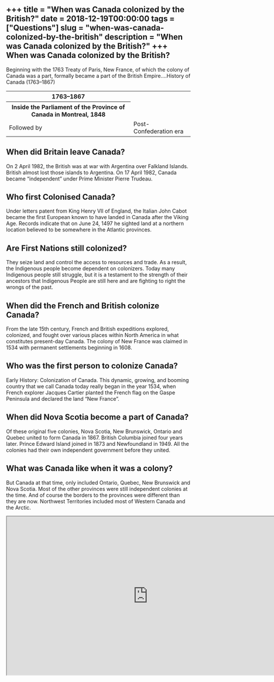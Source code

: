+++
title = "When was Canada colonized by the British?"
date = 2018-12-19T00:00:00
tags = ["Questions"]
slug = "when-was-canada-colonized-by-the-british"
description = "When was Canada colonized by the British?"
+++
When was Canada colonized by the British?
-----------------------------------------

Beginning with the 1763 Treaty of Paris, New France, of which the colony of Canada was a part, formally became a part of the British Empire….History of Canada (1763–1867)

<table><tr><th>1763–1867</th></tr><tr><th>Inside the Parliament of the Province of Canada in Montreal, 1848</th></tr><tr><td>Followed by</td><td>Post-Confederation era</td></tr></table>

When did Britain leave Canada?
------------------------------

On 2 April 1982, the British was at war with Argentina over Falkland Islands. British almost lost those islands to Argentina. On 17 April 1982, Canada became “independent” under Prime Minister Pierre Trudeau.

Who first Colonised Canada?
---------------------------

Under letters patent from King Henry VII of England, the Italian John Cabot became the first European known to have landed in Canada after the Viking Age. Records indicate that on June 24, 1497 he sighted land at a northern location believed to be somewhere in the Atlantic provinces.

Are First Nations still colonized?
----------------------------------

They seize land and control the access to resources and trade. As a result, the Indigenous people become dependent on colonizers. Today many Indigenous people still struggle, but it is a testament to the strength of their ancestors that Indigenous People are still here and are fighting to right the wrongs of the past.

When did the French and British colonize Canada?
------------------------------------------------

From the late 15th century, French and British expeditions explored, colonized, and fought over various places within North America in what constitutes present-day Canada. The colony of New France was claimed in 1534 with permanent settlements beginning in 1608.

Who was the first person to colonize Canada?
--------------------------------------------

Early History: Colonization of Canada. This dynamic, growing, and booming country that we call Canada today really began in the year 1534, when French explorer Jacques Cartier planted the French flag on the Gaspe Peninsula and declared the land “New France”.

When did Nova Scotia become a part of Canada?
---------------------------------------------

Of these original five colonies, Nova Scotia, New Brunswick, Ontario and Quebec united to form Canada in 1867. British Columbia joined four years later. Prince Edward Island joined in 1873 and Newfoundland in 1949. All the colonies had their own independent government before they united.

What was Canada like when it was a colony?
------------------------------------------

But Canada at that time, only included Ontario, Quebec, New Brunswick and Nova Scotia. Most of the other provinces were still independent colonies at the time. And of course the borders to the provinces were different than they are now. Northwest Territories included most of Western Canada and the Arctic.

<iframe allow="accelerometer; autoplay; clipboard-write; encrypted-media; gyroscope; picture-in-picture" allowfullscreen="" class="__youtube_prefs__  epyt-is-override  no-lazyload" data-no-lazy="1" data-origheight="433" data-origwidth="770" data-skipgform_ajax_framebjll="" height="433" id="_ytid_86631" loading="lazy" src="https://www.youtube.com/embed/ZUuMKh5pT3M?enablejsapi=1&autoplay=0&cc_load_policy=0&cc_lang_pref=&iv_load_policy=1&loop=0&modestbranding=0&rel=1&fs=1&playsinline=0&autohide=2&theme=dark&color=red&controls=1&" title="YouTube player" width="770"></iframe>